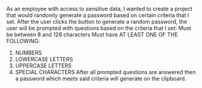 As an employee with access to sensitive data, I wanted to create a project that would randomly generate a password based on certain criteria that I set.
After  the user clicks the button to generate a random password, the user will be prompted with questions based on the criteria that I set:
Must be between 8 and 128 characters
Must have AT LEAST ONE OF THE FOLLOWING:
1. NUMBERS
2. LOWERCASE LETTERS
3. UPPERCASE LETTERS
4. SPECIAL CHARACTERS
After all prompted questions are answered then a password which meets said criteria will generate on the clipboard.